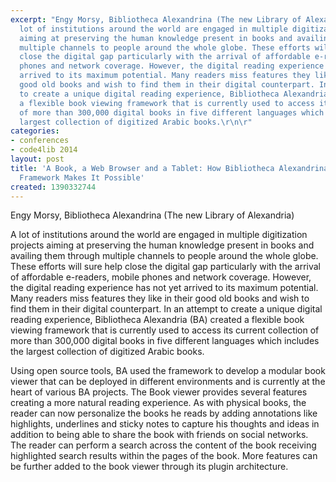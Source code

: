 ```yaml
---
excerpt: "Engy Morsy, Bibliotheca Alexandrina (The new Library of Alexandria)\r\n\r\nA
  lot of institutions around the world are engaged in multiple digitization projects
  aiming at preserving the human knowledge present in books and availing them through
  multiple channels to people around the whole globe. These efforts will sure help
  close the digital gap particularly with the arrival of affordable e-readers, mobile
  phones and network coverage. However, the digital reading experience has not yet
  arrived to its maximum potential. Many readers miss features they like in their
  good old books and wish to find them in their digital counterpart. In an attempt
  to create a unique digital reading experience, Bibliotheca Alexandria (BA) created
  a flexible book viewing framework that is currently used to access its current collection
  of more than 300,000 digital books in five different languages which includes the
  largest collection of digitized Arabic books.\r\n\r"
categories:
- conferences
- code4lib 2014
layout: post
title: 'A Book, a Web Browser and a Tablet: How Bibliotheca Alexandrina''s Book Viewer
  Framework Makes It Possible'
created: 1390332744
---
```

Engy Morsy, Bibliotheca Alexandrina (The new Library of Alexandria)

A lot of institutions around the world are engaged in multiple digitization projects aiming at preserving the human knowledge present in books and availing them through multiple channels to people around the whole globe. These efforts will sure help close the digital gap particularly with the arrival of affordable e-readers, mobile phones and network coverage. However, the digital reading experience has not yet arrived to its maximum potential. Many readers miss features they like in their good old books and wish to find them in their digital counterpart. In an attempt to create a unique digital reading experience, Bibliotheca Alexandria (BA) created a flexible book viewing framework that is currently used to access its current collection of more than 300,000 digital books in five different languages which includes the largest collection of digitized Arabic books.

Using open source tools, BA used the framework to develop a modular book viewer that can be deployed in different environments and is currently at the heart of various BA projects. The Book viewer provides several features creating a more natural reading experience. As with physical books, the reader can now personalize the books he reads by adding annotations like highlights, underlines and sticky notes to capture his thoughts and ideas in addition to being able to share the book with friends on social networks. The reader can perform a search across the content of the book receiving highlighted search results within the pages of the book. More features can be further added to the book viewer through its plugin architecture.
